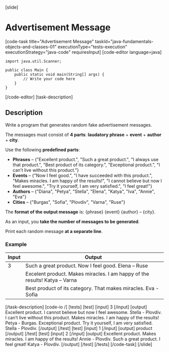 [slide]
# Advertisement Message
[code-task title="Advertisement Message" taskId="java-fundamentals-objects-and-classes-01" executionType="tests-execution" executionStrategy="java-code" requiresInput]
[code-editor language=java]
```
import java.util.Scanner;

public class Main {
    public static void main(String[] args) {
        // Write your code here
    }
}
```
[/code-editor]
[task-description]
## Description
Write a program that generates random fake advertisement messages.

The messages must consist of **4 parts**: **laudatory phrase** + **event** + **author** + **city**.

Use the following **predefined parts**:
- **Phrases** – \{"Excellent product.", "Such a great product.", "I always use that product.", "Best product of its category.", "Exceptional product.", "I can’t live without this product."\}
- **Events** – \{"Now I feel good.", "I have succeeded with this product.", "Makes miracles. I am happy of the results!", "I cannot believe but now I feel awesome.", "Try it yourself, I am very satisfied.", "I feel great!"\}
- **Authors** – \{"Diana", "Petya", "Stella", "Elena", "Katya", "Iva", "Annie", "Eva"\}
- **Cities** – \{"Burgas", "Sofia", "Plovdiv", "Varna", "Ruse"\}

The **format of the output message** is: \{phrase\} \{event\} \{author\} – \{city\}.

As an input, you **take the number of messages to be generated**. 

Print each random message **at a separate line**.

### Example
| **Input** | **Output** |
| --- | --- |
| 3 | Such a great product. Now I feel good. Elena – Ruse |
| | Excelent product. Makes miracles. I am happy of the results! Katya – Varna |
| | Best product of its category. That makes miracles. Eva - Sofia |

[/task-description]
[code-io /]
[tests]
[test]
[input]
3
[/input]
[output]
Excellent product. I cannot believe but now I feel awesome. Stella - Plovdiv.
I can’t live without this product. Makes miracles. I am happy of the results! Petya - Burgas.
Exceptional product. Try it yourself, I am very satisfied. Stella - Plovdiv.
[/output]
[/test]
[test]
[input]
1
[/input]
[output]
product
[/output]
[/test]
[test]
[input]
2
[/input]
[output]
Excellent product. Makes miracles. I am happy of the results! Annie - Plovdiv.
Such a great product. I feel great! Katya - Plovdiv.
[/output]
[/test]
[/tests]
[/code-task]
[/slide]